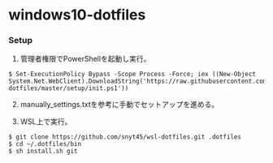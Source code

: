 # windows10-dotfiles
### Setup
1. 管理者権限でPowerShellを起動し実行。
```
$ Set-ExecutionPolicy Bypass -Scope Process -Force; iex ((New-Object System.Net.WebClient).DownloadString('https://raw.githubusercontent.com/snyt45/windows10-dotfiles/master/setup/init.ps1'))
```

2. manually_settings.txtを参考に手動でセットアップを進める。

3. WSL上で実行。
```
$ git clone https://github.com/snyt45/wsl-dotfiles.git .dotfiles
$ cd ~/.dotfiles/bin
$ sh install.sh git
```
